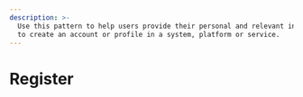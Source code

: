 ```yaml
---
description: >-
  Use this pattern to help users provide their personal and relevant information
  to create an account or profile in a system, platform or service.
---
```


# Register

